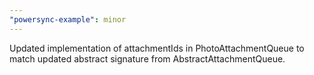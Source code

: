 ```yaml
---
"powersync-example": minor
---
```


Updated implementation of attachmentIds in PhotoAttachmentQueue to match updated abstract signature from AbstractAttachmentQueue.
